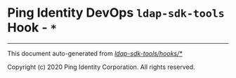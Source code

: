 
# Ping Identity DevOps `ldap-sdk-tools` Hook - `*`

---
This document auto-generated from _[ldap-sdk-tools/hooks/*](https://github.com/pingidentity/pingidentity-docker-builds/blob/master/ldap-sdk-tools/hooks/*)_

Copyright (c)  2020 Ping Identity Corporation. All rights reserved.
